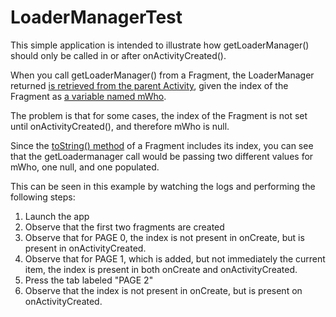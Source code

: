 # LoaderManagerTest

This simple application is intended to illustrate how getLoaderManager() should only be called in or after onActivityCreated().

When you call getLoaderManager() from a Fragment, the LoaderManager returned [is retrieved from the parent Activity](https://android.googlesource.com/platform/frameworks/support/+/refs/heads/master/v4/java/android/support/v4/app/Fragment.java#876), given the index of the Fragment as [a variable named mWho](https://android.googlesource.com/platform/frameworks/support/+/refs/heads/master/v4/java/android/support/v4/app/Fragment.java#476).

The problem is that for some cases, the index of the Fragment is not set until onActivityCreated(), and therefore mWho is null.

Since the [toString() method](https://android.googlesource.com/platform/frameworks/support/+/refs/heads/master/v4/java/android/support/v4/app/Fragment.java#504) of a Fragment includes its index, you can see that the getLoadermanager call would be passing two different values for mWho, one null, and one populated.

This can be seen in this example by watching the logs and performing the following steps:

1. Launch the app
2. Observe that the first two fragments are created
4. Observe that for PAGE 0, the index is not present in onCreate, but is present in onActivityCreated.
5. Observe that for PAGE 1, which is added, but not immediately the current item, the index is present in both onCreate and onActivityCreated.
6. Press the tab labeled "PAGE 2"
7. Observe that the index is not present in onCreate, but is present on onActivityCreated.

